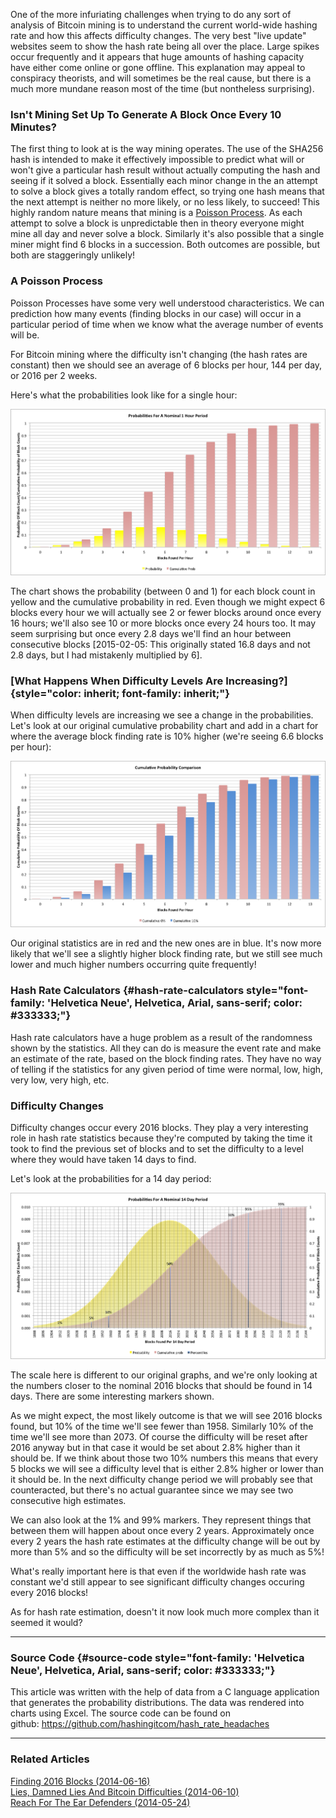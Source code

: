 One of the more infuriating challenges when trying to do any sort of
analysis of Bitcoin mining is to understand the current world-wide
hashing rate and how this affects difficulty changes. The very best
\"live update\" websites seem to show the hash rate being all over the
place. Large spikes occur frequently and it appears that huge amounts of
hashing capacity have either come online or gone offline. This
explanation may appeal to conspiracy theorists, and will sometimes be
the real cause, but there is a much more mundane reason most of the time
(but nontheless surprising).

### Isn't Mining Set Up To Generate A Block Once Every 10 Minutes?

The first thing to look at is the way mining operates. The use of the
SHA256 hash is intended to make it effectively impossible to predict
what will or won't give a particular hash result without actually
computing the hash and seeing if it solved a block. Essentially each
minor change in the an attempt to solve a block gives a totally random
effect, so trying one hash means that the next attempt is neither no
more likely, or no less likely, to succeed! This highly random nature
means that mining is a [Poisson
Process](http://en.wikipedia.org/wiki/Poisson_process). As each attempt
to solve a block is unpredictable then in theory everyone might mine all
day and never solve a block. Similarly it's also possible that a single
miner might find 6 blocks in a succession. Both outcomes are possible,
but both are staggeringly unlikely!

### A Poisson Process

Poisson Processes have some very well understood characteristics. We can
prediction how many events (finding blocks in our case) will occur in a
particular period of time when we know what the average number of events
will be.

For Bitcoin mining where the difficulty isn't changing (the hash rates
are constant) then we should see an average of 6 blocks per hour, 144
per day, or 2016 per 2 weeks.

Here's what the probabilities look like for a single hour:

![blocks-per-hour](./blocks-per-hour.png)

The chart shows the probability (between 0 and 1) for each block count
in yellow and the cumulative probability in red. Even though we might
expect 6 blocks every hour we will actually see 2 or fewer blocks around
once every 16 hours; we'll also see 10 or more blocks once every 24
hours too. It may seem surprising but once every 2.8 days we'll find an
hour between consecutive blocks \[2015-02-05: This originally stated
16.8 days and not 2.8 days, but I had mistakenly multiplied by 6\].

### [What Happens When Difficulty Levels Are Increasing?]{style="color: inherit; font-family: inherit;"}

When difficulty levels are increasing we see a change in the
probabilities. Let's look at our original cumulative probability chart
and add in a chart for where the average block finding rate is 10%
higher (we're seeing 6.6 blocks per hour):

![cumulative-blocks-per-hour](./cumulative-blocks-per-hour.png)

Our original statistics are in red and the new ones are in blue. It's
now more likely that we'll see a slightly higher block finding rate,
but we still see much lower and much higher numbers occurring quite
frequently!

### Hash Rate Calculators {#hash-rate-calculators style="font-family: 'Helvetica Neue', Helvetica, Arial, sans-serif; color: #333333;"}

Hash rate calculators have a huge problem as a result of the randomness
shown by the statistics. All they can do is measure the event rate and
make an estimate of the rate, based on the block finding rates. They
have no way of telling if the statistics for any given period of time
were normal, low, high, very low, very high, etc.

### Difficulty Changes

Difficulty changes occur every 2016 blocks. They play a very interesting
role in hash rate statistics because they're computed by taking the
time it took to find the previous set of blocks and to set the
difficulty to a level where they would have taken 14 days to find.

Let's look at the probabilities for a 14 day period:

![blocks-per-14-days](./blocks-per-14-days.png)

The scale here is different to our original graphs, and we're only
looking at the numbers closer to the nominal 2016 blocks that should be
found in 14 days. There are some interesting markers shown.

As we might expect, the most likely outcome is that we will see 2016
blocks found, but 10% of the time we'll see fewer than 1958. Similarly
10% of the time we'll see more than 2073. Of course the difficulty will
be reset after 2016 anyway but in that case it would be set about 2.8%
higher than it should be. If we think about those two 10% numbers this
means that every 5 blocks we will see a difficulty level that is either
2.8% higher or lower than it should be. In the next difficulty change
period we will probably see that counteracted, but there's no actual
guarantee since we may see two consecutive high estimates.

We can also look at the 1% and 99% markers. They represent things that
between them will happen about once every 2 years. Approximately once
every 2 years the hash rate estimates at the difficulty change will be
out by more than 5% and so the difficulty will be set incorrectly by as
much as 5%!

What's really important here is that even if the worldwide hash rate
was constant we'd still appear to see significant difficulty changes
occuring every 2016 blocks!

As for hash rate estimation, doesn't it now look much more complex than
it seemed it would?

------------------------------------------------------------------------

### Source Code {#source-code style="font-family: 'Helvetica Neue', Helvetica, Arial, sans-serif; color: #333333;"}

This article was written with the help of data from a C language
application that generates the probability distributions. The data was
rendered into charts using Excel. The source code can be found on
github: <https://github.com/hashingitcom/hash_rate_headaches>[\
](https://github.com/hashingitcom/pool_wars)

------------------------------------------------------------------------

### Related Articles

[Finding 2016 Blocks
(2014-06-16)](index.php?option=com_content&view=article&id=30:finding-2016-blocks&catid=8:analysis&Itemid=110)[\
Lies, Damned Lies And Bitcoin Difficulties
(2014-06-10)](index.php?option=com_content&view=article&id=29:lies-damned-lies-and-bitcoin-difficulties&catid=8:analysis&Itemid=110)[\
Reach For The Ear Defenders
(2014-05-24)](index.php?option=com_content&view=article&id=28:reach-for-the-ear-defenders&catid=8:analysis&Itemid=110)
